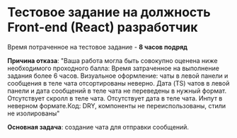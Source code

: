 # Тестовое задание на должность Front-end (React) разработчик
Время потраченное на тестовое задание - **8 часов подряд**

**Причина отказа**: "Ваша работа могла быть совокупно оценена ниже необходимого проходного балла: Время затраченное на выполнение задания более 6 часов. Визуальное оформление: чаты в левой панели и сообщения в теле чата отсортированы неверно. Дата (TS) чатов в левой панели и дата сообщений в теле чата не переведены в нужный формат. Отсутствует скролл в теле чата. Отсутствует дата в теле чата. Инпут в неверном формате.Код: DRY, компоненты не переиспользованы, cтили не изолированы"  

**Основная задача**: создание чата для отправки сообщений.
